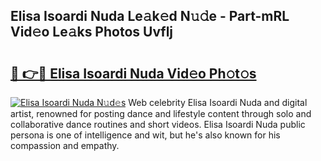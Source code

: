 ## Elisa Isoardi Nuda Le𝚊k𝚎d N𝚞𝚍e - Part-mRL Vid𝚎o Le𝚊ks Photos Uvflj

# <h2><a href="http://fbdr2hj.evod.top/?m=Elisa+Isoardi+Nuda">🔗 👉🔴 Elisa Isoardi Nuda Vid𝚎o Ph𝚘t𝚘s</a></h2>

[![Elisa Isoardi Nuda N𝚞d𝚎s](https://i.imgur.com/8V9OHl7.gif)](http://fbdr2hj.evod.top/?m=Elisa+Isoardi+Nuda)
Web celebrity Elisa Isoardi Nuda and digital artist, renowned for posting dance and lifestyle content through solo and collaborative dance routines and short videos. Elisa Isoardi Nuda public persona is one of intelligence and wit, but he's also known for his compassion and empathy. 
